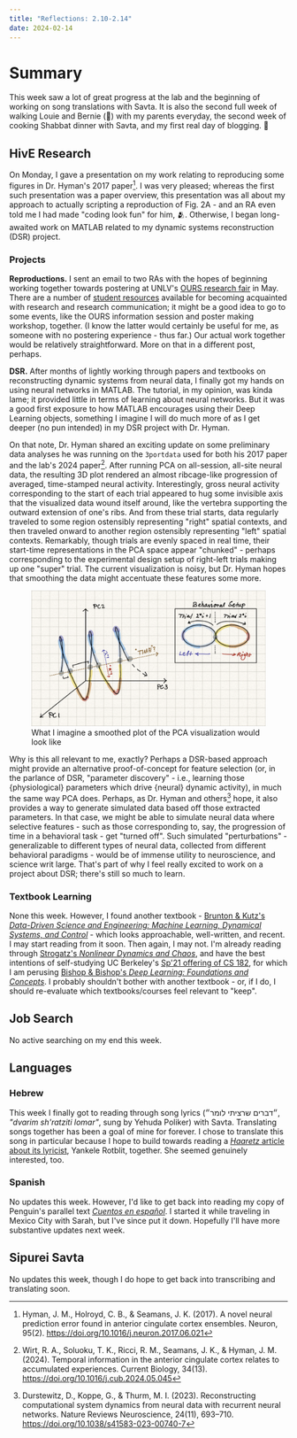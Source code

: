 ```yaml
---
title: "Reflections: 2.10-2.14"
date: 2024-02-14
---
```

# Summary
This week saw a lot of great progress at the lab and the beginning of working on song translations with Savta. It is also the second full week of walking Louie and Bernie (🐶) with my parents everyday, the second week of cooking Shabbat dinner with Savta, and my first real day of blogging. 🤭 

## HivE Research
On Monday, I gave a presentation on my work relating to reproducing some figures in Dr. Hyman's 2017 paper[^1]. I was very pleased; whereas the first such presentation was a paper overview, this presentation was all about my approach to actually scripting a reproduction of Fig. 2A - and an RA even told me I had made "coding look fun" for him, 🫂. Otherwise, I began long-awaited work on MATLAB related to my dynamic systems reconstruction (DSR) project.  
  
### Projects
**Reproductions.** I sent an email to two RAs with the hopes of beginning working together towards postering at UNLV's [OURS research fair](https://www.unlv.edu/our/research-symposia) in May. There are a number of [student resources](https://www.unlv.edu/our/rsa) available for becoming acquainted with research and research communication; it might be a good idea to go to some events, like the OURS information session and poster making workshop, together. (I know the latter would certainly be useful for me, as someone with no postering experience - thus far.) Our actual work together would be relatively straightforward. More on that in a different post, perhaps. 

**DSR.** After months of lightly working through papers and textbooks on reconstructing dynamic systems from neural data, I finally got my hands on using neural networks in MATLAB. The tutorial, in my opinion, was kinda lame; it provided little in terms of learning about neural networks. But it was a good first exposure to how MATLAB encourages using their Deep Learning objects, something I imagine I will do much more of as I get deeper (no pun intended) in my DSR project with Dr. Hyman. 

On that note, Dr. Hyman shared an exciting update on some preliminary data analyses he was running on the `3portdata` used for both his 2017 paper and the lab's 2024 paper[^2]. After running PCA on all-session, all-site neural data, the resulting 3D plot rendered an almost ribcage-like progression of averaged, time-stamped neural activity. Interestingly, gross neural activity corresponding to the start of each trial appeared to hug some invisible axis that the visualized data wound itself around, like the vertebra supporting the outward extension of one's ribs. And from these trial starts, data regularly traveled to some region ostensibly representing "right" spatial contexts, and then traveled onward to another region ostensibly representing "left" spatial contexts. Remarkably, though trials are evenly spaced in real time, their start-time representations in the PCA space appear "chunked" - perhaps corresponding to the experimental design setup of right-left trials making up one "super" trial. The current visualization is noisy, but Dr. Hyman hopes that smoothing the data might accentuate these features some more. 

<figure>
    <img src="/assets/week1-ribs.png"
         alt="Albuquerque, New Mexico">
    <figcaption>What I imagine a smoothed plot of the PCA visualization would look like</figcaption>
</figure>

Why is this all relevant to me, exactly? Perhaps a DSR-based approach might provide an alternative proof-of-concept for feature selection (or, in the parlance of DSR, "parameter discovery" - i.e., learning those {physiological} parameters which drive {neural} dynamic activity), in much the same way PCA does. Perhaps, as Dr. Hyman and others[^3] hope, it also provides a way to generate simulated data based off those extracted parameters. In that case, we might be able to simulate neural data where selective features - such as those corresponding to, say, the progression of time in a behavioral task - get "turned off". Such simulated "perturbations" - generalizable to different types of neural data, collected from different behavioral paradigms - would be of immense utility to neuroscience, and science writ large. That's part of why I feel really excited to work on a project about DSR; there's still so much to learn. 
 
### Textbook Learning 
None this week. However, I found another textbook - [Brunton & Kutz's *Data-Driven Science and Engineering: Machine Learning, Dynamical Systems, and Control*](https://www.databookuw.com/) - which looks approachable, well-written, and recent. I may start reading from it soon. Then again, I may not. I'm already reading through [Strogatz's *Nonlinear Dynamics and Chaos*](https://www.stevenstrogatz.com/books/nonlinear-dynamics-and-chaos-with-applications-to-physics-biology-chemistry-and-engineering), and have the best intentions of self-studying UC Berkeley's [Sp'21 offering of CS 182](https://cs182sp21.github.io/), for which I am perusing [Bishop & Bishop's *Deep Learning: Foundations and Concepts*](https://www.bishopbook.com/). I probably shouldn't bother with another textbook - or, if I do, I should re-evaluate which textbooks/courses feel relevant to "keep".

## Job Search 
No active searching on my end this week. 

## Languages
### Hebrew 
This week I finally got to reading through song lyrics (״דברים שרציתי לומר״, *"dvarim sh'ratziti lomar"*, sung by Yehuda Poliker) with Savta. Translating songs together has been a goal of mine for forever. I chose to translate this song in particular because I hope to build towards reading a [*Haaretz* article about its lyricist](https://www.haaretz.co.il/gallery/music/2025-02-12/ty-article-magazine/.premium/00000194-f920-d3a7-a1fc-f96e3a770000), Yankele Rotblit, together. She seemed genuinely interested, too.

### Spanish
No updates this week. However, I'd like to get back into reading my copy of Penguin's parallel text [*Cuentos en español*](https://citylights.com/story-anthologies/new-penguin-parallel-text-ss-in-spanish/). I started it while traveling in Mexico City with Sarah, but I've since put it down. Hopefully I'll have more substantive updates next week. 

## Sipurei Savta 
No updates this week, though I do hope to get back into transcribing and translating soon.  

[^1]: Hyman, J. M., Holroyd, C. B., & Seamans, J. K. (2017). A novel neural prediction error found in anterior cingulate cortex ensembles. Neuron, 95(2). https://doi.org/10.1016/j.neuron.2017.06.021 
[^2]: Wirt, R. A., Soluoku, T. K., Ricci, R. M., Seamans, J. K., & Hyman, J. M. (2024). Temporal information in the anterior cingulate cortex relates to accumulated experiences. Current Biology, 34(13). https://doi.org/10.1016/j.cub.2024.05.045
[^3]: Durstewitz, D., Koppe, G., & Thurm, M. I. (2023). Reconstructing computational system dynamics from neural data with recurrent neural networks. Nature Reviews Neuroscience, 24(11), 693–710. https://doi.org/10.1038/s41583-023-00740-7 
